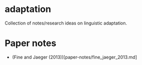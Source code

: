 # adaptation
Collection of notes/research ideas on linguistic adaptation.


# Paper notes

 * (Fine and Jaeger (2013))[paper-notes/fine_jaeger_2013.md]
